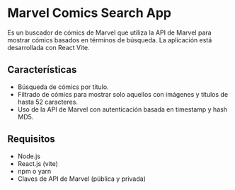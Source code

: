# Marvel Comics Search App

Es un buscador de cómics de Marvel que utiliza la API de Marvel para mostrar cómics basados en términos de búsqueda. La aplicación está desarrollada con React Vite.

## Características

- Búsqueda de cómics por título.
- Filtrado de cómics para mostrar solo aquellos con imágenes y títulos de hasta 52 caracteres.
- Uso de la API de Marvel con autenticación basada en timestamp y hash MD5.

## Requisitos

- Node.js
- React.js (vite)
- npm o yarn
- Claves de API de Marvel (pública y privada)
